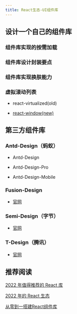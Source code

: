 ```yaml
---
title: React生态-UI组件库
---
```


## 设计一个自己的组件库

### 组件库实现的按需加载


### 组件库设计封装要点


### 组件库实现换肤能力


### 虚拟滚动列表

- react-virtualized(old)

- [react-window(new)](https://react-window.vercel.app/#/examples/list/fixed-size)

## 第三方组件库

### Antd-Design（蚂蚁）

- Antd-Design

- Antd-Design-Pro

- Antd-Design-Mobile

### Fusion-Design

- [官网](https://fusion.design/pc/)

### Semi-Design（字节）

- [官网](https://semi.design/zh-CN/)

### T-Design（腾讯）

- [官网](https://tdesign.tencent.com/)

## 推荐阅读

[2022 年值得推荐的 React 库](https://juejin.cn/post/7085558184252801061#heading-20)

[2022 年的 React 生态](https://juejin.cn/post/7085542534943883301)

[从零到一搭建React组件库](https://segmentfault.com/a/1190000039852833)

